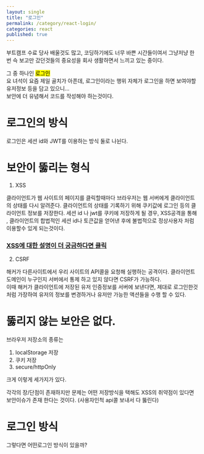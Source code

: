 ```yaml
---
layout: single
title: "로그인"
permalink: /category/react-login/
categories: react
published: true
---
```


부트캠프 수료 당사 배울것도 많고, 코딩하기에도 너무 바쁜 시간들이여서 그냥저냥 한번 슥 보고만 갔던것들의 중요성을 회사 생활하면서 느끼고 있는 중이다.  

그 중 하나인 <mark>로그인</mark>  
요 녀석이 요즘 제일 골치가 아픈데, 로그인이라는 행위 자체가 로그인을 하면 보여야할 유저정보 등을 담고 있으니...  
보안에 더 유념해서 코드를 작성해야 하는것이다.  

# 로그인의 방식

로그인은 세션 id와 JWT를 이용하는 방식 둘로 나뉜다.

# 보안이 뚫리는 형식 

1. XSS

클라이언트가 웹 사이트의 페이지를 클릭할때마다 브라우저는 웹 서버에게 클라이언트의 상태를 다시 알려준다.  클라이언트의 상태를 기록하기 위해 쿠키값에 로그인 등의 클라이언트 정보를 저장한다. 세션 id 나 jwt를 쿠키에 저장하게 될 경우, XSS공격을 통해 , 클라이언트의 합법적인 세션 id나 토큰값을 얻어낸 후에 불법적으로 정상사용자 처럼 이용할수 있게 되는것이다.

### [XSS에 대한 설명이 더 궁금하다면 클릭 ](http://blog.plura.io/?p=7614)

2. CSRF

해커가 다른사이트에서 우리 사이트의 API콜을 요청해 실행하는 공격이다. 클라이언트 도메인이 누구인지 서버에서 통제 하고 있지 않다면 CSRF가 가능하다.  
이때 해커가 클라이언트에 저장된 유저 인증정보를 서버에 보낸다면, 제대로 로그인한것처럼 가장하여 유저의 정보를 변경하거나 유저만 가능한 액션들을 수행 할 수 있다.  


# 뚫리지 않는 보안은 없다.

브라우저 저장소의 종류는 
1. localStorage 저장  
2. 쿠키 저장  
3. secure/httpOnly  

크게 이렇게 세가지가 있다.  

각각의 장/단점이 존재하지만 문제는 어떤 저장방식을 택해도 XSS의 취약점이 있다면 보안이슈가 존재 한다는 것이다.  (사용자인척 api콜 보내서 다 뚫린다)  

# 로그인 방식

그렇다면 어떤로그인 방식이 있을까?